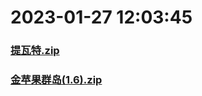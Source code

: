 # 2023-01-27 12:03:45

### [提瓦特.zip](https://raw.githubusercontent.com/Sam5440/Genshin_Impact_Teleport_Files/main/Genshin_Impact_Teleport/AutoGeneratePoint/Points%28SortByItemKind%29%5Bver2.8%5D%5Bcn-en%5D%5B2022-10-19%5D/Teleport%20ALL%20AutoRange20m%20y_offset_3m%20CN/%E5%8A%A8%E7%89%A9/%E7%A6%BD%E8%82%89_%E6%8E%89%E8%90%BD2/%E6%8F%90%E7%93%A6%E7%89%B9.zip)

### [金苹果群岛(1.6).zip](https://raw.githubusercontent.com/Sam5440/Genshin_Impact_Teleport_Files/main/Genshin_Impact_Teleport/AutoGeneratePoint/Points%28SortByItemKind%29%5Bver2.8%5D%5Bcn-en%5D%5B2022-10-19%5D/Teleport%20ALL%20AutoRange20m%20y_offset_3m%20CN/%E5%8A%A8%E7%89%A9/%E7%A6%BD%E8%82%89_%E6%8E%89%E8%90%BD2/%E9%87%91%E8%8B%B9%E6%9E%9C%E7%BE%A4%E5%B2%9B%281.6%29.zip)

